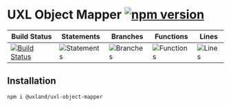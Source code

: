 # UXL Object Mapper [![npm version](https://badge.fury.io/js/%40uxland%2Fuxl-object-mapper.svg)](https://badge.fury.io/js/%40uxland%2Fuxl-object-mapper)

| Build Status                                                                                                                  | Statements                                    | Branches                                  | Functions                                   | Lines                               |
| ----------------------------------------------------------------------------------------------------------------------------- | --------------------------------------------- | ----------------------------------------- | ------------------------------------------- | ----------------------------------- |
| [![Build Status](https://api.travis-ci.org/uxland/uxl-object-mapper.svg)](https://api.travis-ci.org/uxland/uxl-object-mapper) | ![Statements](https://img.shields.io/badge/Coverage-98.99%25-brightgreen.svg 'Make me better!') | ![Branches](https://img.shields.io/badge/Coverage-95.83%25-brightgreen.svg 'Make me better!') | ![Functions](https://img.shields.io/badge/Coverage-98%25-brightgreen.svg 'Make me better!') | ![Lines](https://img.shields.io/badge/Coverage-98.77%25-brightgreen.svg 'Make me better!') |

## Installation

`npm i @uxland/uxl-object-mapper`
